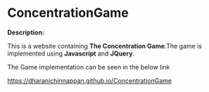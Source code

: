 # ConcentrationGame

**Description:**

This is a website containing **The Concentration Game**.The game is implemented using **Javascript** and **JQuery**.

The Game implementation can be seen in the below link

https://dharanichinnappan.github.io/ConcentrationGame

